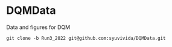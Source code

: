 # DQMData
Data and figures for DQM
```
git clone -b Run3_2022 git@github.com:syuvivida/DQMData.git 
```
